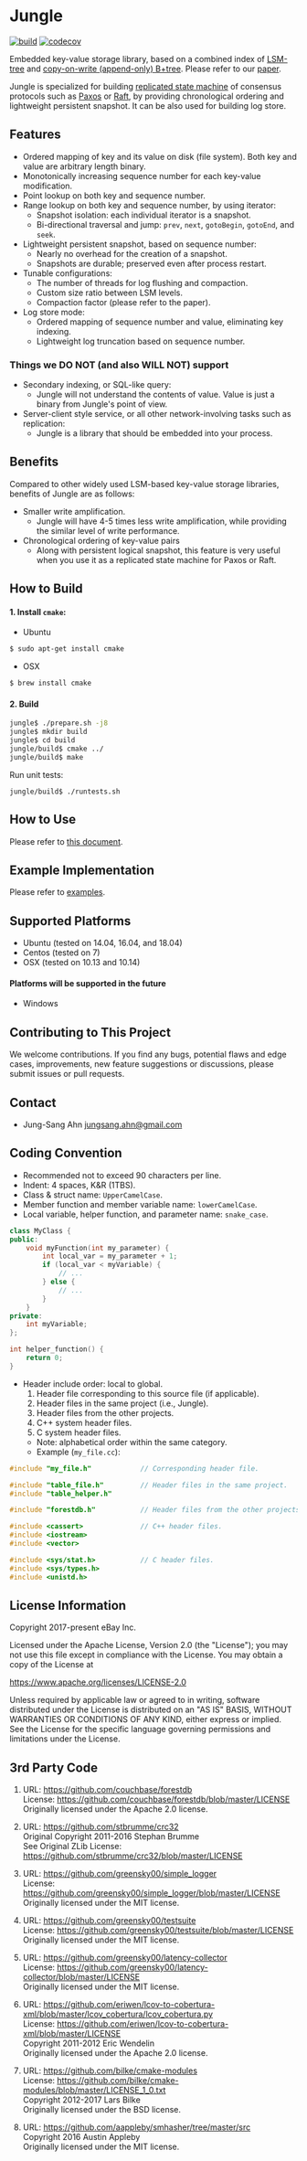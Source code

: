 

Jungle
======

[![build](https://github.com/eBay/Jungle/workflows/build/badge.svg)](https://github.com/eBay/Jungle/actions)
[![codecov](https://codecov.io/gh/eBay/Jungle/branch/master/graph/badge.svg)](https://codecov.io/gh/eBay/Jungle)


Embedded key-value storage library, based on a combined index of [LSM-tree](https://en.wikipedia.org/wiki/Log-structured_merge-tree) and [copy-on-write (append-only) B+tree](https://www.usenix.org/legacy/events/lsf07/tech/rodeh.pdf). Please refer to our [paper](https://www.usenix.org/conference/hotstorage19/presentation/ahn).

Jungle is specialized for building [replicated state machine](https://en.wikipedia.org/wiki/State_machine_replication) of consensus protocols such as [Paxos](https://en.wikipedia.org/wiki/Paxos_(computer_science)) or [Raft](https://raft.github.io/), by providing chronological ordering and lightweight persistent snapshot. It can be also used for building log store.


Features
--------
* Ordered mapping of key and its value on disk (file system). Both key and value are arbitrary length binary.
* Monotonically increasing sequence number for each key-value modification.
* Point lookup on both key and sequence number.
* Range lookup on both key and sequence number, by using iterator:
    * Snapshot isolation: each individual iterator is a snapshot.
    * Bi-directional traversal and jump: `prev`, `next`, `gotoBegin`, `gotoEnd`, and `seek`.
* Lightweight persistent snapshot, based on sequence number:
    * Nearly no overhead for the creation of a snapshot.
    * Snapshots are durable; preserved even after process restart.
* Tunable configurations:
    * The number of threads for log flushing and compaction.
    * Custom size ratio between LSM levels.
    * Compaction factor (please refer to the paper).
* Log store mode:
    * Ordered mapping of sequence number and value, eliminating key indexing.
    * Lightweight log truncation based on sequence number.

### Things we DO NOT (and also WILL NOT) support
* Secondary indexing, or SQL-like query:
    * Jungle will not understand the contents of value. Value is just a binary from Jungle's point of view.
* Server-client style service, or all other network-involving tasks such as replication:
    * Jungle is a library that should be embedded into your process.


Benefits
--------
Compared to other widely used LSM-based key-value storage libraries, benefits of Jungle are as follows:

* Smaller write amplification.
    * Jungle will have 4-5 times less write amplification, while providing the similar level of write performance.
* Chronological ordering of key-value pairs
    * Along with persistent logical snapshot, this feature is very useful when you use it as a replicated state machine for Paxos or Raft.



How to Build
------------
#### 1. Install `cmake`: ####
* Ubuntu
```sh
$ sudo apt-get install cmake
```

* OSX
```sh
$ brew install cmake
```

#### 2. Build ####
```sh
jungle$ ./prepare.sh -j8
jungle$ mkdir build
jungle$ cd build
jungle/build$ cmake ../
jungle/build$ make
```

Run unit tests:
```
jungle/build$ ./runtests.sh
```


How to Use
----------
Please refer to [this document](./docs/how_to_use.md).


Example Implementation
-----------------------
Please refer to [examples](./examples).


Supported Platforms
-------------------
* Ubuntu (tested on 14.04, 16.04, and 18.04)
* Centos (tested on 7)
* OSX (tested on 10.13 and 10.14)

#### Platforms will be supported in the future
* Windows


Contributing to This Project
----------------------------
We welcome contributions. If you find any bugs, potential flaws and edge cases, improvements, new feature suggestions or discussions, please submit issues or pull requests.


Contact
-------
* Jung-Sang Ahn <jungsang.ahn@gmail.com>


Coding Convention
-----------------
* Recommended not to exceed 90 characters per line.
* Indent: 4 spaces, K&R (1TBS).
* Class & struct name: `UpperCamelCase`.
* Member function and member variable name: `lowerCamelCase`.
* Local variable, helper function, and parameter name: `snake_case`.

```C++
class MyClass {
public:
    void myFunction(int my_parameter) {
        int local_var = my_parameter + 1;
        if (local_var < myVariable) {
            // ...
        } else {
            // ...
        }
    }
private:
    int myVariable;
};

int helper_function() {
    return 0;
}
```

* Header include order: local to global.
    1. Header file corresponding to this source file (if applicable).
    2. Header files in the same project (i.e., Jungle).
    3. Header files from the other projects.
    4. C++ system header files.
    5. C system header files.
    * Note: alphabetical order within the same category.
    * Example (`my_file.cc`):
```C++
#include "my_file.h"            // Corresponding header file.

#include "table_file.h"         // Header files in the same project.
#include "table_helper.h"

#include "forestdb.h"           // Header files from the other projects.

#include <cassert>              // C++ header files.
#include <iostream>
#include <vector>

#include <sys/stat.h>           // C header files.
#include <sys/types.h>
#include <unistd.h>
```

License Information
--------------------
Copyright 2017-present eBay Inc.

Licensed under the Apache License, Version 2.0 (the "License"); you may not use this file except in compliance with the License. You may obtain a copy of the License at

https://www.apache.org/licenses/LICENSE-2.0

Unless required by applicable law or agreed to in writing, software distributed under the License is distributed on an "AS IS" BASIS, WITHOUT WARRANTIES OR CONDITIONS OF ANY KIND, either express or implied. See the License for the specific language governing permissions and limitations under the License.


3rd Party Code
--------------
1. URL: https://github.com/couchbase/forestdb<br>
License: https://github.com/couchbase/forestdb/blob/master/LICENSE<br>
Originally licensed under the Apache 2.0 license.

2. URL: https://github.com/stbrumme/crc32<br>
Original Copyright 2011-2016 Stephan Brumme<br>
See Original ZLib License: https://github.com/stbrumme/crc32/blob/master/LICENSE

3. URL: https://github.com/greensky00/simple_logger<br>
License: https://github.com/greensky00/simple_logger/blob/master/LICENSE<br>
Originally licensed under the MIT license.

4. URL: https://github.com/greensky00/testsuite<br>
License: https://github.com/greensky00/testsuite/blob/master/LICENSE<br>
Originally licensed under the MIT license.

5. URL: https://github.com/greensky00/latency-collector<br>
License: https://github.com/greensky00/latency-collector/blob/master/LICENSE<br>
Originally licensed under the MIT license.

6. URL: https://github.com/eriwen/lcov-to-cobertura-xml/blob/master/lcov_cobertura/lcov_cobertura.py<br>
License: https://github.com/eriwen/lcov-to-cobertura-xml/blob/master/LICENSE<br>
Copyright 2011-2012 Eric Wendelin<br>
Originally licensed under the Apache 2.0 license.

7. URL: https://github.com/bilke/cmake-modules<br>
License: https://github.com/bilke/cmake-modules/blob/master/LICENSE_1_0.txt<br>
Copyright 2012-2017 Lars Bilke<br>
Originally licensed under the BSD license.

8. URL: https://github.com/aappleby/smhasher/tree/master/src<br>
Copyright 2016 Austin Appleby<br>
Originally licensed under the MIT license.
